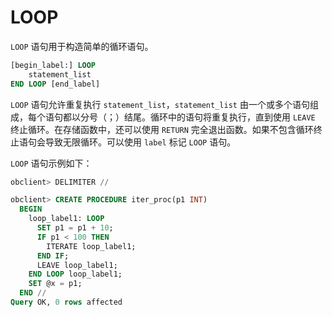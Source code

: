 # LOOP 

`LOOP` 语句用于构造简单的循环语句。

```sql
[begin_label:] LOOP
    statement_list
END LOOP [end_label]
```

`LOOP` 语句允许重复执行 `statement_list`，`statement_list` 由一个或多个语句组成，每个语句都以分号（；）结尾。循环中的语句将重复执行，直到使用 `LEAVE` 终止循环。在存储函数中，还可以使用 `RETURN` 完全退出函数。如果不包含循环终止语句会导致无限循环。可以使用 `label` 标记 `LOOP` 语句。

`LOOP` 语句示例如下：

```sql
obclient> DELIMITER //

obclient> CREATE PROCEDURE iter_proc(p1 INT)
  BEGIN
    loop_label1: LOOP
      SET p1 = p1 + 10;
      IF p1 < 100 THEN
        ITERATE loop_label1;
      END IF;
      LEAVE loop_label1;
    END LOOP loop_label1;
    SET @x = p1;
  END //
Query OK, 0 rows affected
```